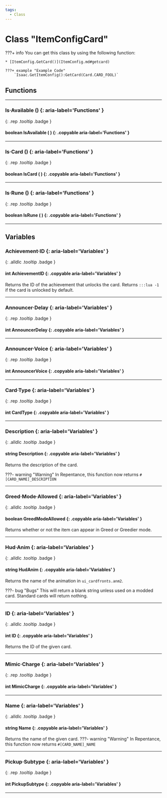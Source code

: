```yaml
---
tags:
  - Class
---
```

# Class "ItemConfigCard"

???+ info
    You can get this class by using the following function:

    * [ItemConfig.GetCard()](ItemConfig.md#getcard)

    ???+ example "Example Code"
        `Isaac.GetItemConfig():GetCard(Card.CARD_FOOL)`

## Functions
___
### Is·Available () {: aria-label='Functions' }
[ ](#){: .rep .tooltip .badge }
#### boolean IsAvailable ( ) {: .copyable aria-label='Functions' }

___
### Is·Card () {: aria-label='Functions' }
[ ](#){: .rep .tooltip .badge }
#### boolean IsCard ( ) {: .copyable aria-label='Functions' }

___
### Is·Rune () {: aria-label='Functions' }
[ ](#){: .rep .tooltip .badge }
#### boolean IsRune ( ) {: .copyable aria-label='Functions' }

___
## Variables
### Achievement·ID {: aria-label='Variables' }
[ ](#){: .alldlc .tooltip .badge }
#### int AchievementID  {: .copyable aria-label='Variables' }
Returns the ID of the achievement that unlocks the card. Returns ``:::lua -1`` if the card is unlocked by default.

___
### Announcer·Delay {: aria-label='Variables' }
[ ](#){: .rep .tooltip .badge }
#### int AnnouncerDelay  {: .copyable aria-label='Variables' }

___
### Announcer·Voice {: aria-label='Variables' }
[ ](#){: .rep .tooltip .badge }
#### int AnnouncerVoice  {: .copyable aria-label='Variables' }

___
### Card·Type {: aria-label='Variables' }
[ ](#){: .rep .tooltip .badge }
#### int CardType {: .copyable aria-label='Variables' }

___
### Description {: aria-label='Variables' }
[ ](#){: .alldlc .tooltip .badge }
#### string Description  {: .copyable aria-label='Variables' }

Returns the description of the card.

???- warning "Warning"
    In Repentance, this function now returns ``#[CARD_NAME]_DESCRIPTION``
___
### Greed·Mode·Allowed {: aria-label='Variables' }
[ ](#){: .alldlc .tooltip .badge }
#### boolean GreedModeAllowed  {: .copyable aria-label='Variables' }

Returns whether or not the item can appear in Greed or Greedier mode.
___
### Hud·Anim {: aria-label='Variables' }
[ ](#){: .alldlc .tooltip .badge }
#### string HudAnim  {: .copyable aria-label='Variables' }

Returns the name of the animation in `ui_cardfronts.anm2`.

???- bug "Bugs"
    This will return a blank string unless used on a modded card. Standard cards will return nothing.
___
### ID {: aria-label='Variables' }
[ ](#){: .alldlc .tooltip .badge }
#### int ID  {: .copyable aria-label='Variables' }

Returns the ID of the given card.
___
### Mimic·Charge {: aria-label='Variables' }
[ ](#){: .rep .tooltip .badge }
#### int MimicCharge {: .copyable aria-label='Variables' }

___
### Name {: aria-label='Variables' }
[ ](#){: .alldlc .tooltip .badge }
#### string Name  {: .copyable aria-label='Variables' }

Returns the name of the given card.
???- warning "Warning"
    In Repentance, this function now returns ``#[CARD_NAME]_NAME``

___
### Pickup·Subtype {: aria-label='Variables' }
[ ](#){: .rep .tooltip .badge }
#### int PickupSubtype {: .copyable aria-label='Variables' }

___